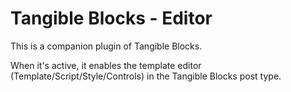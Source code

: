 # Tangible Blocks - Editor

This is a companion plugin of Tangible Blocks.

When it's active, it enables the template editor (Template/Script/Style/Controls) in the Tangible Blocks post type.
